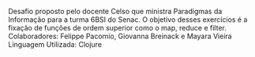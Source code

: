 Desafio proposto pelo docente Celso que ministra Paradigmas da Informação para a turma 6BSI do Senac.
O objetivo desses exercícios é a fixação de funções de ordem superior como o map, reduce e filter.
Colaboradores: Felippe Pacomio, Giovanna Breinack e Mayara Vieira
Linguagem Utilizada: Clojure
